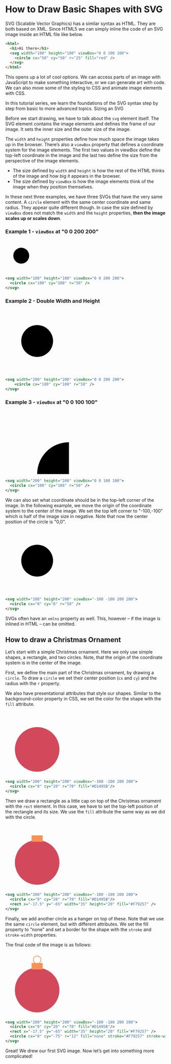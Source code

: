 # How to Draw Basic Shapes with SVG

SVG (Scalable Vector Graphics) has a similar syntax as HTML. They are both based on XML. Since HTML5 we can simply 
inline the code of an SVG image inside an HTML file like below.

```html
<html>
  <h1>Hi there</h1>
  <svg width="100" height="100" viewBox="0 0 100 100">
    <circle cx="50" cy="50" r="25" fill="red" />
  </svg>
</html>
```

This opens up a lot of cool options. We can access parts of an image with JavaScript to make something interactive, 
or we can generate art with code. We can also move some of the styling to CSS and animate image elements with CSS.

In this tutorial series, we learn the foundations of the SVG syntax step by step from basic to more advanced topics.
Sizing an SVG

Before we start drawing, we have to talk about the `svg` element itself. The SVG element contains the image elements 
and defines the frame of our image. It sets the inner size and the outer size of the image.

The `width` and `height` properties define how much space the image takes up in the browser. 
There’s also a `viewBox` property that defines a coordinate system for the image elements. The first two values 
in viewBox define the top-left coordinate in the image and the last two define the size from the perspective of the 
image elements.  
* The size defined by `width` and `height` is how the rest of the HTML thinks of the image and how big it appears 
in the browser.
* The size defined by `viewBox` is how the image elements think of the image when they position themselves.

In these next three examples, we have three SVGs that have the very same content. A `circle` element with the same 
center coordinate and same radius. They appear quite different though. In case the size defined by `viewBox` does not 
match the `width` and the `height` properties, **then the image scales up or scales down**.

### Example 1 - `viewBox` at "0 0 200 200"

<svg width="100" height="100" viewBox="0 0 200 200">
  <circle cx="100" cy="100" r="50" />
</svg>

```svg
<svg width="100" height="100" viewBox="0 0 200 200">
  <circle cx="100" cy="100" r="50" />
</svg>
```


### Example 2 - Double Width and Height

<svg width="200" height="200" viewBox="0 0 200 200">
  <circle cx="100" cy="100" r="50" />
</svg>

```svg
<svg width="200" height="200" viewBox="0 0 200 200">
    <circle cx="100" cy="100" r="50" />
</svg>
```

### Example 3 - `viewBox` at "0 0 100 100"

<svg width="200" height="200" viewBox="0 0 100 100">
  <circle cx="100" cy="100" r="50" />
</svg>

```svg
<svg width="200" height="200" viewBox="0 0 100 100">
  <circle cx="100" cy="100" r="50" />
</svg>
```

We can also set what coordinate should be in the top-left corner of the image. In the following example, we move the 
origin of the coordinate system to the center of the image. We set the top left corner to "-100,-100" which is 
half of the image size in negative. Note that now the center position of the circle is "0,0".

<svg width="200" height="200" viewBox="-100 -100 200 200">
  <circle cx="0" cy="0" r="50" />
</svg>

```svg
<svg width="200" height="200" viewBox="-100 -100 200 200">
  <circle cx="0" cy="0" r="50" />
</svg>
```

SVGs often have an `xmlns` property as well. This, however – if the image is inlined in HTML – can be omitted.

## How to draw a Christmas Ornament

Let’s start with a simple Christmas ornament. Here we only use simple shapes, a rectangle, and two circles. Note, 
that the origin of the coordinate system is in the center of the image.

First, we define the main part of the Christmas ornament, by drawing a `circle`. To draw a `circle` we set their 
center position (`cx` and `cy`) and the radius with the `r` property.

We also have presentational attributes that style our shapes. Similar to the background-color property in CSS, we 
set the color for the shape with the `fill` attribute.

<svg width="200" height="200" viewBox="-100 -100 200 200">
  <circle cx="0" cy="20" r="70" fill="#D1495B"/>
</svg>

```svg
<svg width="200" height="200" viewBox="-100 -100 200 200">
  <circle cx="0" cy="20" r="70" fill="#D1495B"/>
</svg>
```

Then we draw a rectangle as a little cap on top of the Christmas ornament with the `rect` element. In this case, we 
have to set the top-left position of the rectangle and its size. We use the `fill` attribute the same way as we did 
with the circle.

<svg width="200" height="200" viewBox="-100 -100 200 200">
  <circle cx="0" cy="20" r="70" fill="#D1495B"/>
  <rect x="-17.5" y="-65" width="35" height="20" fill="#F79257" />
</svg>

```svg
<svg width="200" height="200" viewBox="-100 -100 200 200">
  <circle cx="0" cy="20" r="70" fill="#D1495B"/>
  <rect x="-17.5" y="-65" width="35" height="20" fill="#F79257" />
</svg>
```

Finally, we add another circle as a hanger on top of these. Note that we use the same `circle` element, but with 
different attributes. We set the fill property to “none” and set a border for the shape with the `stroke` 
and `stroke-width` properties.

The final code of the image is as follows:

<svg width="200" height="200" viewBox="-100 -100 200 200">
  <circle cx="0" cy="20" r="70" fill="#D1495B"/>
  <rect x="-17.5" y="-65" width="35" height="20" fill="#F79257" />
  <circle cx="0" cy="-75" r="12" fill="none" stroke="#F79257" stroke-width="2" />
</svg>

```svg
<svg width="200" height="200" viewBox="-100 -100 200 200">
  <circle cx="0" cy="20" r="70" fill="#D1495B"/>
  <rect x="-17.5" y="-65" width="35" height="20" fill="#F79257" />
  <circle cx="0" cy="-75" r="12" fill="none" stroke="#F79257" stroke-width="2" />
</svg>
```

Great! We drew our first SVG image. Now let’s get into something more complicated!
